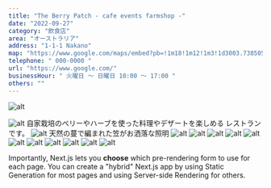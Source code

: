 ```yaml
---
title: "The Berry Patch - cafe events farmshop -"
date: "2022-09-27"
category: "飲食店"
area: "オーストラリア"
address: "1-1-1 Nakano"
map: "https://www.google.com/maps/embed?pb=!1m18!1m12!1m3!1d3003.7385056989474!2d146.23618631482057!3d-41.16205697928552!2m3!1f0!2f0!3f0!3m2!1i1024!2i768!4f13.1!3m3!1m2!1s0xaa7bcbff45c9d9cd%3A0xbff879cb93cfc4c8!2sTurners%20Beach%20Berry%20Patch!5e0!3m2!1sja!2sau!4v1664233106816!5m2!1sja!2sau"
telephone: " 000-0000 "
url: "https://www.google.com/"
businessHour: " 火曜日 〜 日曜日 10:00 〜 17:00 "
others: ""
---
```


![alt](/images/posts/1/2.webp)

![alt](/images/posts/1/13.webp)
自家栽培のベリーやハーブを使った料理やデザートを楽しめる
レストランです。
![alt](/images/posts/1/14.webp)
天然の蔓で編まれた笠がお洒落な照明
![alt](/images/posts/1/9.webp)
![alt](/images/posts/1/11.webp)
![alt](/images/posts/1/10.webp)
![alt](/images/posts/1/1.webp)
![alt](/images/posts/1/8.webp)
![alt](/images/posts/1/6.webp)
![alt](/images/posts/1/3.webp)
![alt](/images/posts/1/4.webp)
![alt](/images/posts/1/12.webp)
![alt](/images/posts/1/7.webp)
![alt](/images/posts/1/5.webp)

Importantly, Next.js lets you **choose** which pre-rendering form to use for each page. You can create a "hybrid" Next.js app by using Static Generation for most pages and using Server-side Rendering for others.
